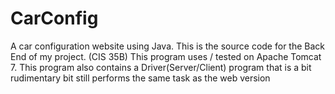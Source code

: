# CarConfig
A car configuration website using Java.
This is the source code for the Back End of my project. (CIS 35B)
This program uses / tested on Apache Tomcat 7.
This program also contains a Driver(Server/Client) program that is a bit rudimentary bit still performs the same task as the web version
